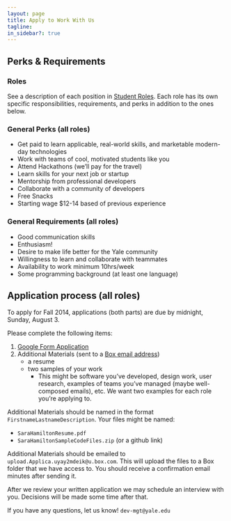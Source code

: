```yaml
---
layout: page
title: Apply to Work With Us
tagline:
in_sidebar?: true
---
```


## Perks & Requirements

### Roles
See a description of each position in [Student Roles](/jobs/index.html). Each role has its own specific responsibilities, requirements, and perks in addition to the ones below.

### General Perks (all roles)
* Get paid to learn applicable, real-world skills, and marketable modern-day technologies
* Work with teams of cool, motivated students like you
* Attend Hackathons (we’ll pay for the travel)
* Learn skills for your next job or startup
* Mentorship from professional developers
* Collaborate with a community of developers
* Free Snacks
* Starting wage $12-14 based of previous experience

### General Requirements (all roles)
* Good communication skills
* Enthusiasm!
* Desire to make life better for the Yale community
* Willingness to learn and collaborate with teammates
* Availability to work minimum 10hrs/week
* Some programming background (at least one language)


## Application process (all roles)
To apply for Fall 2014, applications (both parts) are due by midnight, Sunday, August 3.

Please complete the following items:
1. [Google Form Application](https://docs.google.com/a/yale.edu/forms/d/1b6AM2TzbNFgm-208hKxCMCVMMDaltEIuBWjpqMReaK0/viewform)
2. Additional Materials (sent to a [Box email address](mailto:upload.Applica.uyay2mdeik@u.box.com))
    * a resume
    * two samples of your work
      * This might be software you’ve developed, design work, user research, examples of teams you’ve managed (maybe well-composed emails), etc. We want two examples for each role you’re applying to.

Additional Materials should be named in the format `FirstnameLastnameDescription`. Your files might be named:
* `SaraHamiltonResume.pdf`
* `SaraHamiltonSampleCodeFiles.zip` (or a github link)

Additional Materials should be emailed to `upload.Applica.uyay2mdeik@u.box.com`. This will upload the files to a Box folder that we have access to. You should receive a confirmation email minutes after sending it.

After we review your written application we may schedule an interview with you. Decisions will be made some time after that.

If you have any questions, let us know! `dev-mgt@yale.edu`

